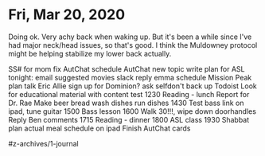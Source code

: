 # Fri, Mar 20, 2020
Doing ok. Very achy back when waking up. But it's been a while since I've had major neck/head issues, so that's good. I think the Muldowney protocol might be helping stabilize my lower back actually. 

SS# for mom
fix AutChat schedule 
AutChat new topic write
plan for ASL tonight: email suggested movies
slack reply emma
schedule Mission Peak
plan talk Eric Allie
sign up for Dominion? ask selfdon't 
back up Todoist
Look for educational material with content test
1230 Reading - lunch
Report for Dr. Rae
Make beer bread
wash dishes
run dishes
1430 Test bass link on ipad, tune guitar
1500 Bass lesson
1600 Walk 30!!!, wipe down doorhandles
Reply Ben comments
1715 Reading - dinner
1800 ASL class
1930 Shabbat
plan actual meal schedule on ipad
Finish AutChat cards




#z-archives/1-journal